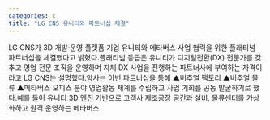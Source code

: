 ```yaml
---
categories: c
title: "LG CNS 유니티와 파트너십 체결"
---
```

LG CNS가 3D 개발·운영 플랫폼 기업 유니티와 메타버스 사업 협력을 위한 플래티넘 파트너십을 체결했다고 밝혔다.플래티넘 등급은 유니티가 디지털전환(DX) 전문가를 갖추고 영업 전문 조직을 운영하며 자체 DX 사업을 진행하는 파트너사에 부여하는 자격이라고 LG CNS는 설명했다.양사는 이번 파트너십을 통해 ▲버추얼 팩토리 ▲버추얼 물류 ▲메타버스 오피스 분야 영업활동 체계를 수립하고 사업 기회를 공동 발굴하기로 했다.예를 들어 유니티 3D 엔진 기반으로 고객사 제조공장 공간과 설비, 물류센터를 가상화하고 원격 운영하는 메타버스